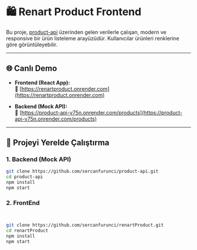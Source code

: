 # 🛍️ Renart Product Frontend

Bu proje, [product-api](https://github.com/sercanfurunci/product-api) üzerinden gelen verilerle çalışan, modern ve responsive bir ürün listeleme arayüzüdür. Kullanıcılar ürünleri renklerine göre görüntüleyebilir.

---

## 🌐 Canlı Demo

- **Frontend (React App):**  
  🔗 [https://renartproduct.onrender.com](https://renartproduct.onrender.com)

- **Backend (Mock API):**  
  🔗 [https://product-api-v75n.onrender.com/products](https://product-api-v75n.onrender.com/products)

---

## 🚀 Projeyi Yerelde Çalıştırma

### 1. Backend (Mock API)

```bash
git clone https://github.com/sercanfurunci/product-api.git
cd product-api
npm install
npm start
``` 


### 2. FrontEnd 
```bash


git clone https://github.com/sercanfurunci/renartProduct.git
cd renartProduct
npm install
npm start
``` 


